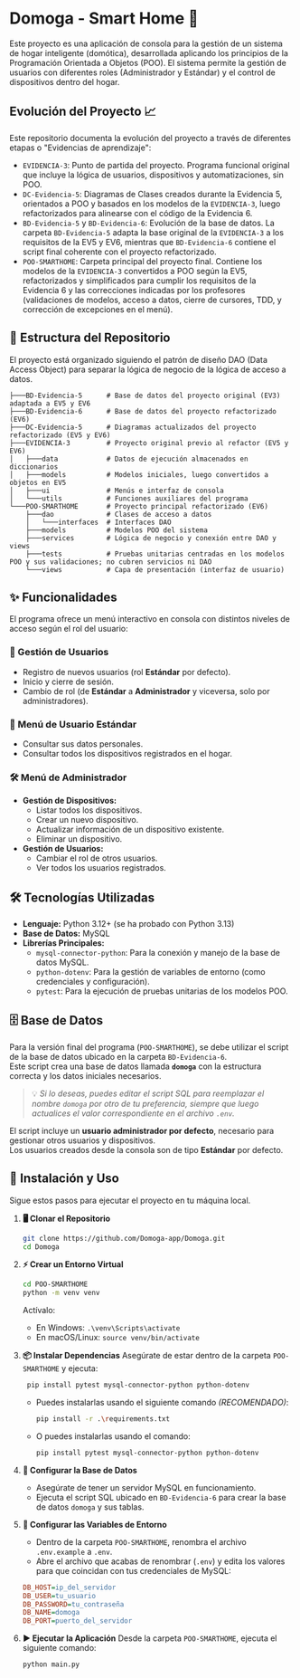 # Domoga - Smart Home 🏡

Este proyecto es una aplicación de consola para la gestión de un sistema de hogar inteligente (domótica), desarrollada aplicando los principios de la Programación Orientada a Objetos (POO). El sistema permite la gestión de usuarios con diferentes roles (Administrador y Estándar) y el control de dispositivos dentro del hogar.

##  Evolución del Proyecto 📈

Este repositorio documenta la evolución del proyecto a través de diferentes etapas o "Evidencias de aprendizaje":

* `EVIDENCIA-3`: Punto de partida del proyecto. Programa funcional original que incluye la lógica de usuarios, dispositivos y automatizaciones, sin POO.
* `DC-Evidencia-5`: Diagramas de Clases creados durante la Evidencia 5, orientados a POO y basados en los modelos de la `EVIDENCIA-3`, luego refactorizados para alinearse con el código de la Evidencia 6.
* ``BD-Evidencia-5`` y `BD-Evidencia-6`: Evolución de la base de datos. La carpeta `BD-Evidencia-5` adapta la base original de la ``EVIDENCIA-3`` a los requisitos de la EV5 y EV6, mientras que `BD-Evidencia-6` contiene el script final coherente con el proyecto refactorizado.
* `POO-SMARTHOME`: Carpeta principal del proyecto final. Contiene los modelos de la `EVIDENCIA-3` convertidos a POO según la EV5, refactorizados y simplificados para cumplir los requisitos de la Evidencia 6 y las correcciones indicadas por los profesores (validaciones de modelos, acceso a datos, cierre de cursores, TDD, y corrección de excepciones en el menú).

## 📂 Estructura del Repositorio

El proyecto está organizado siguiendo el patrón de diseño DAO (Data Access Object) para separar la lógica de negocio de la lógica de acceso a datos.

```
├───BD-Evidencia-5      # Base de datos del proyecto original (EV3) adaptada a EV5 y EV6
├───BD-Evidencia-6      # Base de datos del proyecto refactorizado (EV6)
├───DC-Evidencia-5      # Diagramas actualizados del proyecto refactorizado (EV5 y EV6)
├───EVIDENCIA-3         # Proyecto original previo al refactor (EV5 y EV6)
│   ├───data            # Datos de ejecución almacenados en diccionarios
│   ├───models          # Modelos iniciales, luego convertidos a objetos en EV5
│   ├───ui              # Menús e interfaz de consola
│   └───utils           # Funciones auxiliares del programa
└───POO-SMARTHOME       # Proyecto principal refactorizado (EV6)
    ├───dao             # Clases de acceso a datos
    │   └───interfaces  # Interfaces DAO
    ├───models          # Modelos POO del sistema
    ├───services        # Lógica de negocio y conexión entre DAO y views
    ├───tests           # Pruebas unitarias centradas en los modelos POO y sus validaciones; no cubren servicios ni DAO
    └───views           # Capa de presentación (interfaz de usuario)
```

## ✨ Funcionalidades

El programa ofrece un menú interactivo en consola con distintos niveles de acceso según el rol del usuario:

### 👤 Gestión de Usuarios
* Registro de nuevos usuarios (rol **Estándar** por defecto).
* Inicio y cierre de sesión.
* Cambio de rol (de **Estándar** a **Administrador** y viceversa, solo por administradores).

### 🧩 Menú de Usuario Estándar
* Consultar sus datos personales.
* Consultar todos los dispositivos registrados en el hogar.

### 🛠️ Menú de Administrador
* **Gestión de Dispositivos:**
  * Listar todos los dispositivos.
  * Crear un nuevo dispositivo.
  * Actualizar información de un dispositivo existente.
  * Eliminar un dispositivo.
* **Gestión de Usuarios:**
  * Cambiar el rol de otros usuarios.
  * Ver todos los usuarios registrados.

## 🛠️ Tecnologías Utilizadas

* **Lenguaje:** Python 3.12+ (se ha probado con Python 3.13)
* **Base de Datos:** MySQL
* **Librerías Principales:**
  * `mysql-connector-python`: Para la conexión y manejo de la base de datos MySQL.
  * `python-dotenv`: Para la gestión de variables de entorno (como credenciales y configuración).
  * `pytest`: Para la ejecución de pruebas unitarias de los modelos POO.


## 🗄️ Base de Datos

Para la versión final del programa (`POO-SMARTHOME`), se debe utilizar el script de la base de datos ubicado en la carpeta `BD-Evidencia-6`.  
Este script crea una base de datos llamada **`domoga`** con la estructura correcta y los datos iniciales necesarios.

> 💡 *Si lo deseas, puedes editar el script SQL para reemplazar el nombre `domoga` por otro de tu preferencia, siempre que luego actualices el valor correspondiente en el archivo `.env`.*

El script incluye un **usuario administrador por defecto**, necesario para gestionar otros usuarios y dispositivos.  
Los usuarios creados desde la consola son de tipo **Estándar** por defecto.

## 🚀 Instalación y Uso

Sigue estos pasos para ejecutar el proyecto en tu máquina local.

1.  **🖥️ Clonar el Repositorio**
    ```bash
    git clone https://github.com/Domoga-app/Domoga.git
    cd Domoga
    ```

2.  **⚡ Crear un Entorno Virtual**
    ```bash
    cd POO-SMARTHOME
    python -m venv venv
    ```
    Actívalo:
    * En Windows: `.\venv\Scripts\activate`
    * En macOS/Linux: `source venv/bin/activate`

3.  **📦 Instalar Dependencias**
    Asegúrate de estar dentro de la carpeta `POO-SMARTHOME` y ejecuta:
    ```bash
     pip install pytest mysql-connector-python python-dotenv
    ```

    * Puedes instalarlas usando el siguiente comando _(RECOMENDADO)_:
        ```bash
        pip install -r .\requirements.txt
        ```

    * O puedes instalarlas usando el comando:
        ```bash
        pip install pytest mysql-connector-python python-dotenv
        ```

4.  **💾 Configurar la Base de Datos**
    * Asegúrate de tener un servidor MySQL en funcionamiento.
    * Ejecuta el script SQL ubicado en `BD-Evidencia-6` para crear la base de datos `domoga` y sus tablas.

5.  **🔑 Configurar las Variables de Entorno**
    * Dentro de la carpeta `POO-SMARTHOME`, renombra el archivo `.env.example` a `.env`.
    * Abre el archivo que acabas de renombrar (`.env`) y edita los valores para que coincidan con tus credenciales de MySQL:
    ```ini
    DB_HOST=ip_del_servidor
    DB_USER=tu_usuario
    DB_PASSWORD=tu_contraseña
    DB_NAME=domoga
    DB_PORT=puerto_del_servidor
    ```

6.  **▶️ Ejecutar la Aplicación**
    Desde la carpeta `POO-SMARTHOME`, ejecuta el siguiente comando:
    ```bash
    python main.py
    ```
